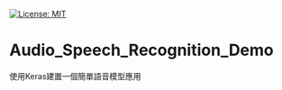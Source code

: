 [![License: MIT](https://img.shields.io/badge/License-MIT-red.svg)](https://opensource.org/licenses/MIT)

# Audio_Speech_Recognition_Demo
使用Keras建置一個簡單語音模型應用
